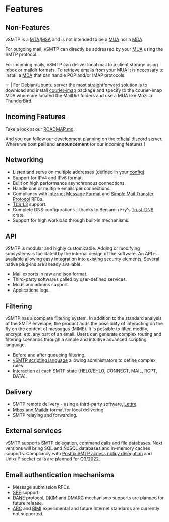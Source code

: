 # Features

## Non-Features

vSMTP is a [MTA]/[MSA] and is not intended to be a [MUA] nor a [MDA].

For outgoing mail, vSMTP can directly be addressed by your [MUA] using the SMTP protocol.

For incoming mails, vSMTP can deliver local mail to a client storage using mbox or maildir formats. To retrieve emails from your [MUA] it is necessary to install a [MDA] that can handle POP and/or IMAP protocols.

&#9758; | For Debian/Ubuntu server the most straightforward solution is to download and install [courier-imap] package and specify to the courier-imap MDA where are located the MailDir/ folders and use a MUA like Mozilla ThunderBird.

[courier-imap]: https://packages.debian.org/search?keywords=courier-imap

[MUA]: ./term/agent.html#mua-mail-user-agent
[MTA]: ./term/agent.html#mta-mail-transfer-agent
[MSA]: ./term/agent.html#msa-mail-submission-agent
[MDA]: ./term/agent.html#mda-mail-delivery-agent

## Incoming Features

Take a look at our [ROADMAP.md](https://github.com/viridIT/vSMTP/blob/develop/ROADMAP.md).

And you can follow our development planning on the [official discord server](https://discord.gg/N8JGBRBshf). Where we post **poll** and **announcement** for our incoming features !

## Networking

- Listen and serve on multiple addresses (defined in your [config](./reference/config-file.md#serverinterfaces))
- Support for IPv4 and IPv6 format.
- Built on high performance asynchronous connections.
- Handle one or multiple emails per connections.
- Compliancy with [Internet Message Format] and [Simple Mail Transfer Protocol] RFCs.
- [TLS 1.3] support.
- Complete DNS configurations - thanks to Benjamin Fry's [Trust-DNS] crate.
- Support for high workload through built-in mechanisms.

[Internet Message Format]: https://datatracker.ietf.org/doc/html/rfc5322
[Simple Mail Transfer Protocol]: https://datatracker.ietf.org/doc/html/rfc5321
[TLS 1.3]: https://datatracker.ietf.org/doc/html/rfc8446
[Trust-DNS]: https://github.com/bluejekyll/trust-dns

## API

vSMTP is modular and highly customizable.  Adding or modifying subsystems is facilitated by the internal design of the software. An API is available allowing easy integration into existing security elements. Several native plug-ins are already available.

- Mail exports in raw and json format.
- Third-party softwares called by user-defined services.
- Mods and addons support.
- Applications logs.

## Filtering

vSMTP has a complete filtering system. In addition to the standard analysis of the SMTP envelope, the product adds the possibility of interacting on the fly on the content of messages (MIME). It is possible to filter, modify, encrypt, etc. any part of an email. Users can generate complex routing and filtering scenarios through a simple and intuitive advanced scripting language.

- Before and after queueing filtering.
- [vSMTP scripting language] allowing administrators to define complex rules.
- Interaction at each SMTP state (HELO/EHLO, CONNECT, MAIL, RCPT, DATA).

[vSMTP Scripting Language]: reference/vSL/vsl.md

## Delivery

- SMTP remote delivery - using a third-party software, [Lettre].
- [Mbox] and [Maildir] format for local delivering.
- SMTP relaying and forwarding.

[Mbox]: https://datatracker.ietf.org/doc/html/rfc4155
[Maildir]: https://en.wikipedia.org/wiki/Maildir
[Lettre]: https://github.com/lettre/lettre

## External services

vSMTP supports SMTP delegation, command calls and file databases.
Next versions will bring SQL and NoSQL databases and in-memory caches supports. Compliancy with [Postfix SMTP access policy delegation] and Unix/IP socket calls are planned for Q3/2022.

[Postfix SMTP access policy delegation]: http://www.postfix.org/SMTPD_POLICY_README.html

## Email authentication mechanisms

- Message submission RFCs.
- [SPF] support
- [DANE] protocol, [DKIM] and [DMARC] mechanisms supports are planned for future release.
- [ARC] and [BIMI] experimental and future Internet standards are currently not supported.

[DANE]: https://www.rfc-editor.org/rfc/rfc7671.html
[SPF]: https://www.rfc-editor.org/rfc/rfc7208.html
[DKIM]: https://www.rfc-editor.org/rfc/rfc6376.html
[DMARC]: https://www.rfc-editor.org/rfc/rfc7489.html
[ARC]: https://www.rfc-editor.org/rfc/rfc8617.html
[BIMI]: https://tools.ietf.org/id/draft-blank-ietf-bimi-00.html
